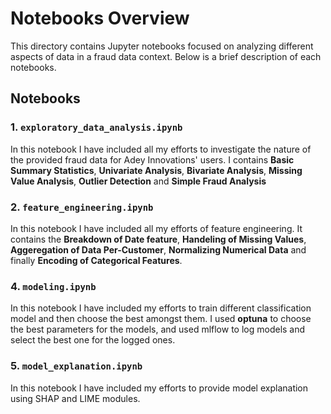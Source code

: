 # Notebooks Overview

This directory contains Jupyter notebooks focused on analyzing different aspects of data in a fraud data context. Below is a brief description of each notebooks.

## Notebooks

### 1. `exploratory_data_analysis.ipynb`

In this notebook I have included all my efforts to investigate the nature of the provided fraud data for Adey Innovations' users. I contains **Basic Summary Statistics**, **Univariate Analysis**, **Bivariate Analysis**, **Missing Value Analysis**, **Outlier Detection** and **Simple Fraud Analysis**

### 2. `feature_engineering.ipynb`

In this notebook I have included all my efforts of feature engineering. It contains the **Breakdown of Date feature**, **Handeling of Missing Values**, **Aggeregation of Data Per-Customer**, **Normalizing Numerical Data** and finally **Encoding of Categorical Features**.

### 4. `modeling.ipynb`

In this notebook I have included my efforts to train different classification model and then choose the best amongst them. I used **optuna** to choose the best parameters for the models, and used mlflow to log models and select the best one for the logged ones.

### 5. `model_explanation.ipynb`

In this notebook I have included my efforts to provide model explanation using SHAP and LIME modules.
